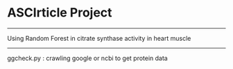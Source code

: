 # ASCIrticle Project
***
Using Random Forest in citrate synthase activity in heart muscle

***
ggcheck.py : crawling google or ncbi to get protein data